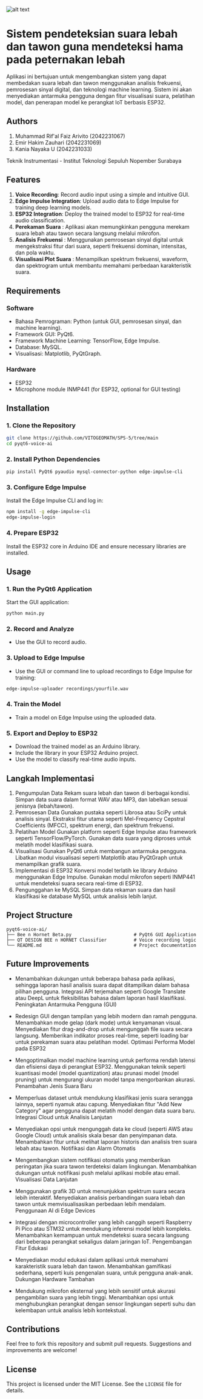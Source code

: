 ![alt text](https://github.com/VITOGEOMATH/SPS-5/blob/main/GUI%20Bee%20n%20Hornet%20Classifier.png?raw=true)
# Sistem pendeteksian suara lebah dan tawon guna mendeteksi hama pada peternakan lebah

Aplikasi ini bertujuan untuk mengembangkan sistem yang dapat membedakan suara lebah dan tawon menggunakan analisis frekuensi, pemrosesan sinyal digital, dan teknologi machine learning. Sistem ini akan menyediakan antarmuka pengguna dengan fitur visualisasi suara, pelatihan model, dan penerapan model ke perangkat IoT berbasis ESP32.

## Authors
1. Muhammad Rif'al Faiz Arivito (2042231067)
2. Emir Hakim Zauhari (2042231069)
3. Kania Nayaka U (2042231033)

Teknik Instrumentasi - Institut Teknologi Sepuluh Nopember Surabaya

## Features

1. **Voice Recording**: Record audio input using a simple and intuitive GUI.
2. **Edge Impulse Integration**: Upload audio data to Edge Impulse for training deep learning models.
3. **ESP32 Integration**: Deploy the trained model to ESP32 for real-time audio classification.
4. **Perekaman Suara** : Aplikasi akan memungkinkan pengguna merekam suara lebah atau tawon secara langsung melalui mikrofon.
5. **Analisis Frekuensi** : Menggunakan pemrosesan sinyal digital untuk mengekstraksi fitur dari suara, seperti frekuensi dominan, intensitas, dan pola waktu.
6. **Visualisasi Plot Suara** : Menampilkan spektrum frekuensi, waveform, dan spektrogram untuk membantu memahami perbedaan karakteristik suara.

## Requirements

### Software
- Bahasa Pemrograman: Python (untuk GUI, pemrosesan sinyal, dan machine learning).
- Framework GUI: PyQt6.
- Framework Machine Learning: TensorFlow, Edge Impulse.
- Database: MySQL.
- Visualisasi: Matplotlib, PyQtGraph.

### Hardware
- ESP32
- Microphone module INMP441 (for ESP32, optional for GUI testing)

## Installation

### 1. Clone the Repository
```bash
git clone https://github.com/VITOGEOMATH/SPS-5/tree/main
cd pyqt6-voice-ai
```

### 2. Install Python Dependencies
```bash
pip install PyQt6 pyaudio mysql-connector-python edge-impulse-cli 
```


### 3. Configure Edge Impulse
Install the Edge Impulse CLI and log in:
```bash
npm install -g edge-impulse-cli
edge-impulse-login
```

### 4. Prepare ESP32
Install the ESP32 core in Arduino IDE and ensure necessary libraries are installed.

## Usage

### 1. Run the PyQt6 Application
Start the GUI application:
```bash
python main.py
```

### 2. Record and Analyze
- Use the GUI to record audio.


### 3. Upload to Edge Impulse
- Use the GUI or command line to upload recordings to Edge Impulse for training:
```bash
edge-impulse-uploader recordings/yourfile.wav
```

### 4. Train the Model
- Train a model on Edge Impulse using the uploaded data.

### 5. Export and Deploy to ESP32
- Download the trained model as an Arduino library.
- Include the library in your ESP32 Arduino project.
- Use the model to classify real-time audio inputs.

## Langkah Implementasi

1. Pengumpulan Data
Rekam suara lebah dan tawon di berbagai kondisi.
Simpan data suara dalam format WAV atau MP3, dan labelkan sesuai jenisnya (lebah/tawon).
2. Pemrosesan Data
Gunakan pustaka seperti Librosa atau SciPy untuk analisis sinyal.
Ekstraksi fitur utama seperti Mel-Frequency Cepstral Coefficients (MFCC), spektrum energi, dan spektrum frekuensi.
3. Pelatihan Model
Gunakan platform seperti Edge Impulse atau framework seperti TensorFlow/PyTorch.
Gunakan data suara yang diproses untuk melatih model klasifikasi suara.
4. Visualisasi
Gunakan PyQt6 untuk membangun antarmuka pengguna.
Libatkan modul visualisasi seperti Matplotlib atau PyQtGraph untuk menampilkan grafik suara.
5. Implementasi di ESP32
Konversi model terlatih ke library Arduino menggunakan Edge Impulse.
Gunakan modul mikrofon seperti INMP441 untuk mendeteksi suara secara real-time di ESP32.
6. Pengunggahan ke MySQL
Simpan data rekaman suara dan hasil klasifikasi ke database MySQL untuk analisis lebih lanjut.


## Project Structure
```
pyqt6-voice-ai/
├── Bee n Hornet Beta.py                       # PyQt6 GUI Application
├── QT DESIGN BEE n HORNET Classifier          # Voice recording logic
└── README.md                                  # Project documentation
```

## Future Improvements

- Menambahkan dukungan untuk beberapa bahasa pada aplikasi, sehingga laporan hasil analisis suara dapat ditampilkan dalam bahasa pilihan pengguna.
Integrasi API terjemahan seperti Google Translate atau DeepL untuk fleksibilitas bahasa dalam laporan hasil klasifikasi.
Peningkatan Antarmuka Pengguna (GUI)

- Redesign GUI dengan tampilan yang lebih modern dan ramah pengguna.
Menambahkan mode gelap (dark mode) untuk kenyamanan visual.
Menyediakan fitur drag-and-drop untuk mengunggah file suara secara langsung.
Memberikan indikator proses real-time, seperti loading bar untuk perekaman suara atau pelatihan model.
Optimasi Performa Model pada ESP32

- Mengoptimalkan model machine learning untuk performa rendah latensi dan efisiensi daya di perangkat ESP32.
Menggunakan teknik seperti kuantisasi model (model quantization) atau prunasi model (model pruning) untuk mengurangi ukuran model tanpa mengorbankan akurasi.
Penambahan Jenis Suara Baru

- Memperluas dataset untuk mendukung klasifikasi jenis suara serangga lainnya, seperti nyamuk atau capung.
Menyediakan fitur "Add New Category" agar pengguna dapat melatih model dengan data suara baru.
Integrasi Cloud untuk Analisis Lanjutan

- Menyediakan opsi untuk mengunggah data ke cloud (seperti AWS atau Google Cloud) untuk analisis skala besar dan penyimpanan data.
Menambahkan fitur untuk melihat laporan historis dan analisis tren suara lebah atau tawon.
Notifikasi dan Alarm Otomatis

- Mengembangkan sistem notifikasi otomatis yang memberikan peringatan jika suara tawon terdeteksi dalam lingkungan.
Menambahkan dukungan untuk notifikasi push melalui aplikasi mobile atau email.
Visualisasi Data Lanjutan

- Menggunakan grafik 3D untuk menunjukkan spektrum suara secara lebih interaktif.
Menyediakan analisis perbandingan suara lebah dan tawon untuk memvisualisasikan perbedaan lebih mendalam.
Penggunaan AI di Edge Devices

- Integrasi dengan microcontroller yang lebih canggih seperti Raspberry Pi Pico atau STM32 untuk mendukung inferensi model lebih kompleks.
Menambahkan kemampuan untuk mendeteksi suara secara langsung dari beberapa perangkat sekaligus dalam jaringan IoT.
Pengembangan Fitur Edukasi

- Menyediakan modul edukasi dalam aplikasi untuk memahami karakteristik suara lebah dan tawon.
Menambahkan gamifikasi sederhana, seperti kuis pengenalan suara, untuk pengguna anak-anak.
Dukungan Hardware Tambahan

- Mendukung mikrofon eksternal yang lebih sensitif untuk akurasi pengambilan suara yang lebih tinggi.
Menambahkan opsi untuk menghubungkan perangkat dengan sensor lingkungan seperti suhu dan kelembapan untuk analisis lebih kontekstual.

## Contributions
Feel free to fork this repository and submit pull requests. Suggestions and improvements are welcome!

## License
This project is licensed under the MIT License. See the `LICENSE` file for details.
